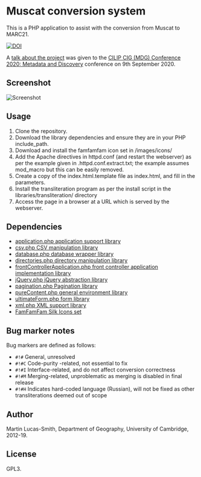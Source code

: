 Muscat conversion system
========================

This is a PHP application to assist with the conversion from Muscat to MARC21.

[![DOI](https://zenodo.org/badge/39077026.svg)](https://zenodo.org/badge/latestdoi/39077026)

A [talk about the project](https://www.youtube.com/watch?v=kVIvFswvRXI) was given to the [CILIP CIG (MDG) Conference 2020: Metadata and Discovery](https://www.cilip.org.uk/events/EventDetails.aspx?id=1332403) conference on 9th September 2020.


Screenshot
----------

![Screenshot](screenshot.png)


Usage
-----

1. Clone the repository.
2. Download the library dependencies and ensure they are in your PHP include_path.
3. Download and install the famfamfam icon set in /images/icons/
4. Add the Apache directives in httpd.conf (and restart the webserver) as per the example given in .httpd.conf.extract.txt; the example assumes mod_macro but this can be easily removed.
5. Create a copy of the index.html.template file as index.html, and fill in the parameters.
6. Install the transliteration program as per the install script in the libraries/transliteration/ directory
7. Access the page in a browser at a URL which is served by the webserver.


Dependencies
------------

* [application.php application support library](http://download.geog.cam.ac.uk/projects/application/)
* [csv.php CSV manipulation library](http://download.geog.cam.ac.uk/projects/csv/)
* [database.php database wrapper library](http://download.geog.cam.ac.uk/projects/database/)
* [directories.php directory manipulation library](http://download.geog.cam.ac.uk/projects/directories/)
* [frontControllerApplication.php front controller application implementation library](http://download.geog.cam.ac.uk/projects/frontcontrollerapplication/)
* [jQuery.php jQuery abstraction library](http://download.geog.cam.ac.uk/projects/jquery/)
* [pagination.php Pagination library](http://download.geog.cam.ac.uk/projects/pagination/)
* [pureContent.php general environment library](http://download.geog.cam.ac.uk/projects/purecontent/)
* [ultimateForm.php form library](http://download.geog.cam.ac.uk/projects/ultimateform/)
* [xml.php XML support library](http://download.geog.cam.ac.uk/projects/xml/)
* [FamFamFam Silk Icons set](http://www.famfamfam.com/lab/icons/silk/)


Bug marker notes
----------------

Bug markers are defined as follows:

* `#!#` General, unresolved
* `#!#C` Code-purity -related, not essential to fix
* `#!#I` Interface-related, and do not affect conversion correctness
* `#!#M` Merging-related, unproblematic as merging is disabled in final release
* `#!#H` Indicates hard-coded language (Russian), will not be fixed as other transliterations deemed out of scope


Author
------

Martin Lucas-Smith, Department of Geography, University of Cambridge, 2012-19.


License
-------

GPL3.

